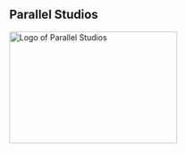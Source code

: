 ## Parallel Studios

<img src="https://github.com/user-attachments/assets/a86a63f0-dd85-4611-8862-a2d02ea835fd" alt="Logo of Parallel Studios" width="300" height="200"/>
